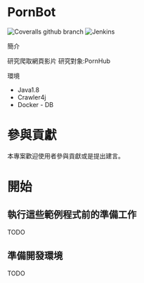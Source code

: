 # PornBot


![Coveralls github branch](https://img.shields.io/badge/java-1.8-green.svg)
![Jenkins](https://img.shields.io/badge/license-MIT-blue.svg)

簡介

研究爬取網頁影片
研究對象:PornHub

環境
- Java1.8
- Crawler4j
- Docker - DB

# 參與貢獻

本專案歡迎使用者參與貢獻或是提出建言。

# 開始


## 執行這些範例程式前的準備工作
TODO

## 準備開發環境
TODO
